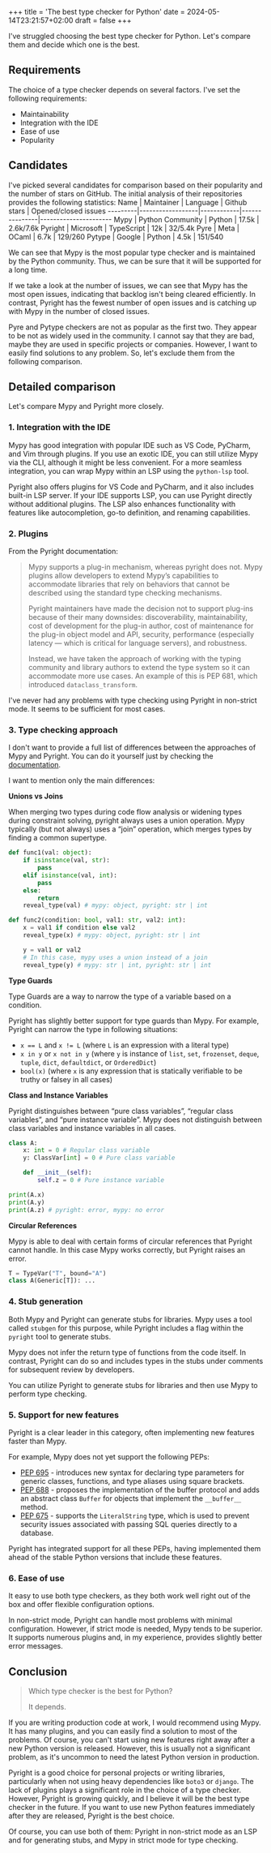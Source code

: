 +++
title = 'The best type checker for Python'
date = 2024-05-14T23:21:57+02:00
draft = false
+++

I've struggled choosing the best type checker for Python. Let's compare them and decide which one is the best.

## Requirements

The choice of a type checker depends on several factors. I've set the following requirements:

- Maintainability
- Integration with the IDE
- Ease of use
- Popularity

## Candidates

I've picked several candidates for comparison based on their popularity and the number of stars on GitHub.
The initial analysis of their repositories provides the following statistics:
Name     | Maintainer       | Language   | Github stars  | Opened/closed issues
---------|------------------|------------|---------------|----------------------
Mypy     | Python Community | Python     | 17.5k         | 2.6k/7.6k
Pyright  | Microsoft        | TypeScript | 12k           | 32/5.4k
Pyre     | Meta             | OCaml      | 6.7k          | 129/260
Pytype   | Google           | Python     | 4.5k          | 151/540

We can see that Mypy is the most popular type checker and is maintained by the Python community. Thus, we can be sure that it will be supported for a long time.

If we take a look at the number of issues, we can see that Mypy has the most open issues, indicating that backlog isn't being cleared efficiently. In contrast, Pyright has the fewest number of open issues and is catching up with Mypy in the number of closed issues.

Pyre and Pytype checkers are not as popular as the first two. They appear to be not as widely used in the community. I cannot say that they are bad, maybe they are used in specific projects or companies. However, I want to easily find solutions to any problem. So, let's exclude them from the following comparison.

## Detailed comparison

Let's compare Mypy and Pyright more closely.

### 1. Integration with the IDE

Mypy has good integration with popular IDE such as VS Code, PyCharm, and Vim through plugins. If you use an exotic IDE, you can still utilize Mypy via the CLI, although it might be less convenient. For a more seamless integration, you can wrap Mypy within an LSP using the `python-lsp` tool.

Pyright also offers plugins for VS Code and PyCharm, and it also includes built-in LSP server. If your IDE supports LSP, you can use Pyright directly without additional plugins. The LSP also enhances functionality with features like autocompletion, go-to definition, and renaming capabilities.

### 2. Plugins

From the Pyright documentation:
> Mypy supports a plug-in mechanism, whereas pyright does not. Mypy plugins allow developers to extend Mypy’s capabilities to accommodate libraries that rely on behaviors that cannot be described using the standard type checking mechanisms.
>
> Pyright maintainers have made the decision not to support plug-ins because of their many downsides: discoverability, maintainability, cost of development for the plug-in author, cost of maintenance for the plug-in object model and API, security, performance (especially latency — which is critical for language servers), and robustness.
>
> Instead, we have taken the approach of working with the typing community and library authors to extend the type system so it can accommodate more use cases. An example of this is PEP 681, which introduced `dataclass_transform`.

I've never had any problems with type checking using Pyright in non-strict mode. It seems to be sufficient for most cases.

### 3. Type checking approach

I don't want to provide a full list of differences between the approaches of Mypy and Pyright. You can do it yourself just by checking the [documentation](https://microsoft.github.io/pyright/#/mypy-comparison).

I want to mention only the main differences:

__Unions vs Joins__

When merging two types during code flow analysis or widening types during constraint solving, pyright always uses a union operation. Mypy typically (but not always) uses a “join” operation, which merges types by finding a common supertype.

```python
def func1(val: object):
    if isinstance(val, str):
        pass
    elif isinstance(val, int):
        pass
    else:
        return
    reveal_type(val) # mypy: object, pyright: str | int

def func2(condition: bool, val1: str, val2: int):
    x = val1 if condition else val2
    reveal_type(x) # mypy: object, pyright: str | int

    y = val1 or val2
    # In this case, mypy uses a union instead of a join
    reveal_type(y) # mypy: str | int, pyright: str | int
```

__Type Guards__

Type Guards are a way to narrow the type of a variable based on a condition.

Pyright has slightly better support for type guards than Mypy. For example, Pyright can narrow the type in following situations:
- `x == L` and `x != L` (where `L` is an expression with a literal type)
- `x in y` or `x not in y` (where `y` is instance of `list`, `set`, `frozenset`, `deque`, `tuple`, `dict`, `defaultdict`, or `OrderedDict`)
- `bool(x)` (where `x` is any expression that is statically verifiable to be truthy or falsey in all cases)

__Class and Instance Variables__

Pyright distinguishes between “pure class variables”, “regular class variables”, and “pure instance variable”. Mypy does not distinguish between class variables and instance variables in all cases.

```python
class A:
    x: int = 0 # Regular class variable
    y: ClassVar[int] = 0 # Pure class variable

    def __init__(self):
        self.z = 0 # Pure instance variable

print(A.x)
print(A.y)
print(A.z) # pyright: error, mypy: no error
```

__Circular References__

Mypy is able to deal with certain forms of circular references that Pyright cannot handle. In this case Mypy works correctly, but Pyright raises an error.
```python
T = TypeVar("T", bound="A")
class A(Generic[T]): ...
```

### 4. Stub generation

Both Mypy and Pyright can generate stubs for libraries. Mypy uses a tool called `stubgen` for this purpose, while Pyright includes a flag within the `pyright` tool to generate stubs.

Mypy does not infer the return type of functions from the code itself. In contrast, Pyright can do so and includes types in the stubs under comments for subsequent review by developers.

You can utilize Pyright to generate stubs for libraries and then use Mypy to perform type checking.

### 5. Support for new features

Pyright is a clear leader in this category, often implementing new features faster than Mypy.

For example, Mypy does not yet support the following PEPs:
- [PEP 695](https://peps.python.org/pep-0695/) - introduces new syntax for declaring type parameters for generic classes, functions, and type aliases using square brackets.
- [PEP 688](https://peps.python.org/pep-0688/) - proposes the implementation of the buffer protocol and adds an abstract class `Buffer` for objects that implement the `__buffer__` method.
- [PEP 675](https://peps.python.org/pep-0675/) - supports the `LiteralString` type, which is used to prevent security issues associated with passing SQL queries directly to a database.

Pyright has integrated support for all these PEPs, having implemented them ahead of the stable Python versions that include these features.

### 6. Ease of use

It easy to use both type checkers, as they both work well right out of the box and offer flexible configuration options.

In non-strict mode, Pyright can handle most problems with minimal configuration. However, if strict mode is needed, Mypy tends to be superior. It supports numerous plugins and, in my experience, provides slightly better error messages.

## Conclusion

> Which type checker is the best for Python?
>
> It depends.

If you are writing production code at work, I would recommend using Mypy. It has many plugins, and you can easily find a solution to most of the problems. Of course, you can't start using new features right away after a new Python version is released. However, this is usually not a significant problem, as it's uncommon to need the latest Python version in production.

Pyright is a good choice for personal projects or writing libraries, particularly when not using heavy dependencies like `boto3` or `django`. The lack of plugins plays a significant role in the choice of a type checker. However, Pyright is growing quickly, and I believe it will be the best type checker in the future. If you want to use new Python features immediately after they are released, Pyright is the best choice.

Of course, you can use both of them: Pyright in non-strict mode as an LSP and for generating stubs, and Mypy in strict mode for type checking.
